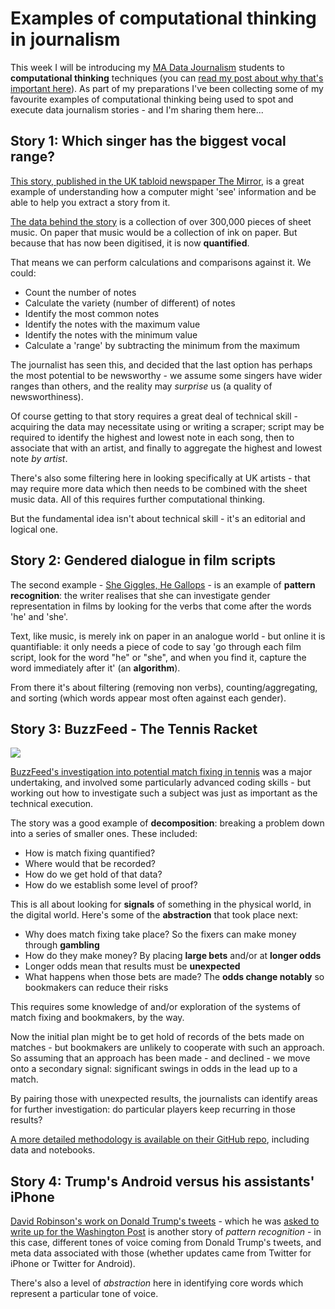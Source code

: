 # Examples of computational thinking in journalism

This week I will be introducing my [MA Data Journalism]() students to **computational thinking** techniques (you can [read my post about why that's important here]()). As part of my preparations I've been collecting some of my favourite examples of computational thinking being used to spot and execute data journalism stories - and I'm sharing them here...

## Story 1: Which singer has the biggest vocal range?

[This story, published in the UK tabloid newspaper The Mirror](http://www.mirror.co.uk/news/uk-news/singer-best-vocal-range-uk-4323076), is a great example of understanding how a computer might 'see' information and be able to help you extract a story from it.

[The data behind the story](https://www.musicnotes.com/) is a collection of over 300,000 pieces of sheet music. On paper that music would be a collection of ink on paper. But because that has now been digitised, it is now **quantified**.

That means we can perform calculations and comparisons against it. We could:

* Count the number of notes
* Calculate the variety (number of different) of notes
* Identify the most common notes
* Identify the notes with the maximum value
* Identify the notes with the minimum value
* Calculate a 'range' by subtracting the minimum from the maximum

The journalist has seen this, and decided that the last option has perhaps the most potential to be newsworthy - we assume some singers have wider ranges than others, and the reality may *surprise* us (a quality of newsworthiness).

Of course getting to that story requires a great deal of technical skill - acquiring the data may necessitate using or writing a scraper; script may be required to identify the highest and lowest note in each song, then to associate that with an artist, and finally to aggregate the highest and lowest note *by artist*.

There's also some filtering here in looking specifically at UK artists - that may require more data which then needs to be combined with the sheet music data. All of this requires further computational thinking.

But the fundamental idea isn't about technical skill - it's an editorial and logical one.

## Story 2: Gendered dialogue in film scripts

The second example - [She Giggles, He Gallops](https://pudding.cool/2017/08/screen-direction/) - is an example of **pattern recognition**: the writer realises that she can investigate gender representation in films by looking for the verbs that come after the words 'he' and 'she'.

Text, like music, is merely ink on paper in an analogue world - but online it is quantifiable: it only needs a piece of code to say 'go through each film script, look for the word "he" or "she", and when you find it, capture the word immediately after it' (an **algorithm**).

From there it's about filtering (removing non verbs), counting/aggregating, and sorting (which words appear most often against each gender).

## Story 3: BuzzFeed - The Tennis Racket

![](https://img.buzzfeed.com/buzzfeed-static/static/2016-01/15/10/enhanced/webdr03/anigif_original-12912-1452872347-4.gif?downsize=715:*&output-format=auto&output-quality=auto)

[BuzzFeed's investigation into potential match fixing in tennis](https://www.buzzfeed.com/johntemplon/how-we-used-data-to-investigate-match-fixing-in-tennis?utm_term=.xyqaBVVBXJ#.jxYYaMMaXp) was a major undertaking, and involved some particularly advanced coding skills - but working out how to investigate such a subject was just as important as the technical execution.

The story was a good example of **decomposition**: breaking a problem down into a series of smaller ones. These included:

* How is match fixing quantified?
* Where would that be recorded?
* How do we get hold of that data?
* How do we establish some level of proof?

This is all about looking for **signals** of something in the physical world, in the digital world. Here's some of the **abstraction** that took place next:

* Why does match fixing take place? So the fixers can make money through **gambling**
* How do they make money? By placing **large bets** and/or at **longer odds**
* Longer odds mean that results must be **unexpected**
* What happens when those bets are made? The **odds change notably** so bookmakers can reduce their risks

This requires some knowledge of and/or exploration of the systems of match fixing and bookmakers, by the way.

Now the initial plan might be to get hold of records of the bets made on matches - but bookmakers are unlikely to cooperate with such an approach. So assuming that an approach has been made - and declined - we move onto a secondary signal: significant swings in odds in the lead up to a match.

By pairing those with unexpected results, the journalists can identify areas for further investigation: do particular players keep recurring in those results?

[A more detailed methodology is available on their GitHub repo](https://github.com/BuzzFeedNews/2016-01-tennis-betting-analysis), including data and notebooks.

## Story 4: Trump's Android versus his assistants' iPhone

[David Robinson's work on Donald Trump's tweets](http://varianceexplained.org/r/trump-tweets/) - which he was [asked to write up for the Washington Post](https://www.washingtonpost.com/posteverything/wp/2016/08/12/two-people-write-trumps-tweets-he-writes-the-angrier-ones/?utm_term=.104d90779aae) is another story of *pattern recognition* - in this case, different tones of voice coming from Donald Trump's tweets, and meta data associated with those (whether updates came from Twitter for iPhone or Twitter for Android).

There's also a level of *abstraction* here in identifying core words which represent a particular tone of voice.
